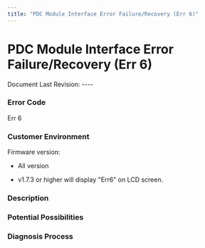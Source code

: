 ```yaml
---
title: "PDC Module Interface Error Failure/Recovery (Err 6)"
---
```

# PDC Module Interface Error Failure/Recovery (Err 6)

Document Last Revision: ----

### Error Code

Err 6

### Customer Environment

Firmware version:

-   All version
-   v1.7.3 or higher will display "Err6" on LCD screen.

### Description

### Potential Possibilities

### Diagnosis Process
